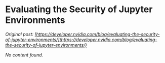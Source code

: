 # Evaluating the Security of Jupyter Environments

*Original post: [https://developer.nvidia.com/blog/evaluating-the-security-of-jupyter-environments/](https://developer.nvidia.com/blog/evaluating-the-security-of-jupyter-environments/)*

*No content found.*